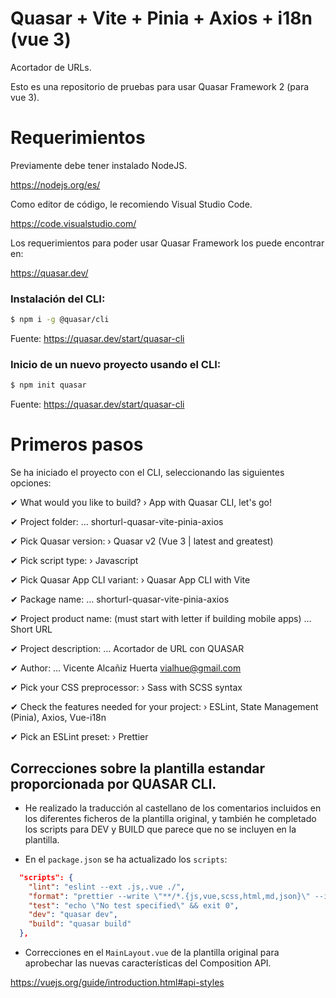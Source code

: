 # Quasar + Vite + Pinia + Axios + i18n (vue 3)

Acortador de URLs.

Esto es una repositorio de pruebas para usar Quasar Framework 2 (para vue 3).

# Requerimientos

Previamente debe tener instalado NodeJS.

https://nodejs.org/es/

Como editor de código, le recomiendo Visual Studio Code.

https://code.visualstudio.com/

Los requerimientos para poder usar Quasar Framework los puede encontrar en:

https://quasar.dev/

### Instalación del CLI:

```sh
$ npm i -g @quasar/cli
```

Fuente: https://quasar.dev/start/quasar-cli

### Inicio de un nuevo proyecto usando el CLI:

```sh
$ npm init quasar
```

Fuente: https://quasar.dev/start/quasar-cli

# Primeros pasos

Se ha iniciado el proyecto con el CLI, seleccionando las siguientes opciones:

✔ What would you like to build? › App with Quasar CLI, let's go!

✔ Project folder: … shorturl-quasar-vite-pinia-axios

✔ Pick Quasar version: › Quasar v2 (Vue 3 | latest and greatest)

✔ Pick script type: › Javascript

✔ Pick Quasar App CLI variant: › Quasar App CLI with Vite

✔ Package name: … shorturl-quasar-vite-pinia-axios

✔ Project product name: (must start with letter if building mobile apps) … Short URL

✔ Project description: … Acortador de URL con QUASAR

✔ Author: … Vicente Alcañiz Huerta <vialhue@gmail.com>

✔ Pick your CSS preprocessor: › Sass with SCSS syntax

✔ Check the features needed for your project: › ESLint, State Management (Pinia), Axios, Vue-i18n

✔ Pick an ESLint preset: › Prettier

## Correcciones sobre la plantilla estandar proporcionada por QUASAR CLI.

- He realizado la traducción al castellano de los comentarios incluidos en los diferentes ficheros de la plantilla original, y también he completado los scripts para DEV y BUILD que parece que no se incluyen en la plantilla.

- En el `package.json` se ha actualizado los `scripts`:

```json
  "scripts": {
    "lint": "eslint --ext .js,.vue ./",
    "format": "prettier --write \"**/*.{js,vue,scss,html,md,json}\" --ignore-path .gitignore",
    "test": "echo \"No test specified\" && exit 0",
    "dev": "quasar dev",
    "build": "quasar build"
  },
```

- Correcciones en el `MainLayout.vue` de la plantilla original para aprobechar las nuevas características del Composition API.

https://vuejs.org/guide/introduction.html#api-styles
